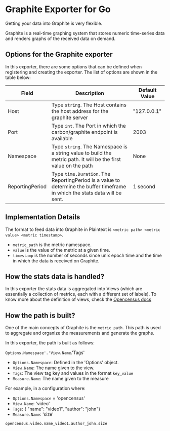 # Graphite Exporter for Go

Getting your data into Graphite is very flexible.

Graphite is a real-time graphing system that stores numeric time-series data and renders graphs of the received data on demand.

## Options for the Graphite exporter

In this exporter, there are some options that can be defined when registering and creating the exporter. The list of options are shown in the table below:

| Field | Description | Default Value |
| ------ | ------ | ------ |
| Host | Type `string`. The Host contains the host address for the graphite server | "127.0.0.1" |
| Port | Type `int`. The Port in which the carbon/graphite endpoint is available | 2003
| Namespace | Type `string`. The Namespace is a string value to build the metric path. It will be the first value on the path | None |
| ReportingPeriod | Type `time.Duration`. The ReportingPeriod is a value to determine the buffer timeframe in which the stats data will be sent. | 1 second |


## Implementation Details

The format to feed data into Graphite in Plaintext is `<metric path> <metric value> <metric timestamp>`.

  - `metric_path` is the metric namespace.
  - `value` is the value of the metric at a given time.
  - `timestamp` is the number of seconds since unix epoch time and the time in which the data is received on Graphite.

## How the stats data is handled?

In this exporter the stats data is aggregated into Views (which are essentially a collection of metrics, each with a different set of labels). To know more about the definition of views, check the [Opencensus docs](https://github.com/census-instrumentation/opencensus-specs/blob/master/stats/Export.md)

## How the path is built?

One of the main concepts of Graphite is the `metric path`. This path is used to aggregate and organize the measurements and generate the graphs.

In this exporter, the path is built as follows:

`Options.Namespace'.'View.Name`.'Tags'

  - `Options.Namespace`: Defined in the 'Options' object.
  - `View.Name`: The name given to the view.
  - `Tags`: The view tag key and values in the format `key_value`
  - `Measure.Name`: The name given to the measure


For example, in a configuration where:

  - `Options.Namespace` = 'opencensus'
  - `View.Name`: 'video'
  - `Tags`: { "name": "video1", "author": "john"}
  - `Measure.Name`: 'size'

`opencensus.video.name_video1.author_john.size`